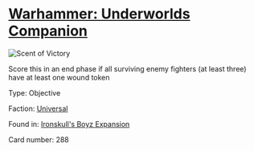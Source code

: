 # [Warhammer: Underworlds Companion](https://guidokessels.github.io/wh-underworlds)

  

![Scent of Victory](https://warhammerunderworlds.com/wp-content/uploads/sites/6/2017/12/288_ENG-Scent-of-Victory.png)

Score this in an end phase if all surviving enemy fighters (at least three) have at least one wound token

Type: Objective

Faction: [Universal](https://guidokessels.github.io/wh-underworlds/factions/universal.md)

Found in: [Ironskull's Boyz Expansion](https://guidokessels.github.io/wh-underworlds/locations/ironskulls-boyz-expansion.md)

Card number: 288
